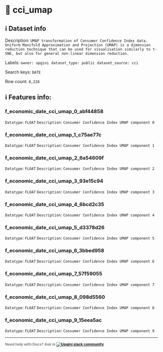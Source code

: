 # 📖 cci_umap 
## ℹ️ Dataset info 
Description: `UMAP transformation of Consumer Confidence Index data. Uniform Manifold Approximation and Projection (UMAP) is a dimension reduction technique that can be used for visualisation similarly to t-SNE, but also for general non-linear dimension reduction. ` 

Labels: ` owner: upgini ` &nbsp;` dataset_type: public ` &nbsp;` dataset_source: cci ` &nbsp;

Search keys: 
` DATE ` &nbsp;

Row count: `8,228` 

## ℹ️ Features info:

### f_economic_date_cci_umap_0_abf44858
`Datatype`: `FLOAT`
`Description`: `Consumer Confidence Index UMAP component 0`

### f_economic_date_cci_umap_1_c75ae77c
`Datatype`: `FLOAT`
`Description`: `Consumer Confidence Index UMAP component 1`

### f_economic_date_cci_umap_2_6a54609f
`Datatype`: `FLOAT`
`Description`: `Consumer Confidence Index UMAP component 2`

### f_economic_date_cci_umap_3_93e15c94
`Datatype`: `FLOAT`
`Description`: `Consumer Confidence Index UMAP component 3`

### f_economic_date_cci_umap_4_6bcd2c35
`Datatype`: `FLOAT`
`Description`: `Consumer Confidence Index UMAP component 4`

### f_economic_date_cci_umap_5_d3378d26
`Datatype`: `FLOAT`
`Description`: `Consumer Confidence Index UMAP component 5`

### f_economic_date_cci_umap_6_3bbed958
`Datatype`: `FLOAT`
`Description`: `Consumer Confidence Index UMAP component 6`

### f_economic_date_cci_umap_7_57f59055
`Datatype`: `FLOAT`
`Description`: `Consumer Confidence Index UMAP component 7`

### f_economic_date_cci_umap_8_098d5560
`Datatype`: `FLOAT`
`Description`: `Consumer Confidence Index UMAP component 8`

### f_economic_date_cci_umap_9_15eea5ac
`Datatype`: `FLOAT`
`Description`: `Consumer Confidence Index UMAP component 9`



---

<span style="color:grey;font-weight:700;font-size:12px">
    Need help with Docs? Ask in
    <a href="https://4mlg.short.gy/join-upgini-community">
        <img alt="Upgini slack community" src="https://img.shields.io/badge/slack-@upgini-orange.svg?logo=slack">
    </a>
</span>
